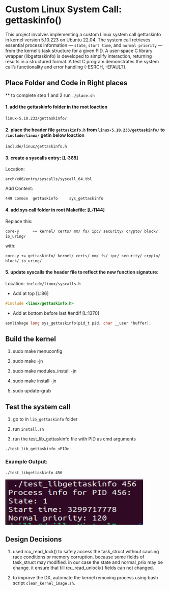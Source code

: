 # Custom Linux System Call: gettaskinfo()

This project involves implementing a custom Linux system call gettaskinfo in kernel version 5.10.223 on Ubuntu 22.04. The system call retrieves essential process information — `state`, `start time`, and `normal priority` — from the kernel’s task structure for a given PID. A user-space C library wrapper (libgettaskinfo) is developed to simplify interaction, returning results in a structured format. A test C program demonstrates the system call’s functionality and error handling (-ESRCH, -EFAULT).

## Place Folder and Code in Right places

** to complete step 1 and 2 run ```./place.sh```

#### 1. add the gettaskinfo folder in the root loaction

```
linux-5.10.233/gettaskinfo/
```

#### 2. place the header file `gettaskinfo.h` from `linux-5.10.233/gettaskinfo/` to `/include/linux/` getin below loaction

 ```
 include/linux/gettaskinfo.h
 ```

#### 3. create a syscalls entry: [L:365]

Location: 
```
arch/x86/entry/syscalls/syscall_64.tbl
```

Add Content: 

```
449 common  gettaskinfo     sys_gettaskinfo
```

#### 4. add sys call folder in root Makefile: [L:1144]

Replace this:

```
core-y		+= kernel/ certs/ mm/ fs/ ipc/ security/ crypto/ block/ io_uring/
```

with:

```
core-y += gettaskinfo/ kernel/ certs/ mm/ fs/ ipc/ security/ crypto/ block/ io_uring/
```

#### 5. update syscalls the header file to reflect the new function signature:

Location: ```include/linux/syscalls.h```

- Add at top [L:86]
```c
#include <linux/gettaskinfo.h>
```

- Add at bottom before last #endif [L:1370]

```c
asmlinkage long sys_gettaskinfo(pid_t pid, char __user *buffer);
```

## Build the kernel

1. sudo make menuconfig

2. sudo make -jn

3. sudo make modules_install -jn

4. sudo make install -jn

5. sudo update-grub

## Test the system call

1. go to in `lib_gettaskinfo` folder

2. run `install.sh`

3. run the test_lib_gettaskinfo file with PID as cmd arguments

```
./test_lib_gettaskinfo <PID>
```

### Example Output:

```
./test_libgettaskinfo 456
```

![](./images/image.png)


## Design Decisions

1. used rcu_read_lock() to safely access the task_struct without causing race conditions or memory corruption. because some fields of task_struct may modified. in our case the state and normal_prio may be change. it ensure that till rcu_read_unlock() fields can not changed.

2. to improve the DX, automate the kernel removing process using bash script `clean_kernel_image.sh`.